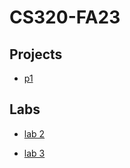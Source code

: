 # CS320-FA23

## Projects
* [p1](./p1)

## Labs
* [lab 2](./labs/lab2.md)

* [lab 3](./labs/lab3.md)
